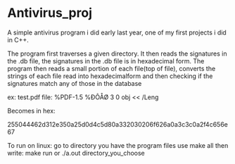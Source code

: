 # Antivirus_proj
A simple antivirus program i did early last year, one of my first projects i did in C++. 

The program first traverses a given directory.
It then reads the signatures in the .db file,
the signatures in the .db file is in hexadecimal form. 
The program then reads a small portion of each file(top of file), converts the strings of each file read into hexadecimalform 
and then checking if the signatures match any of those in the database

ex: test.pdf file:
%PDF-1.5
%ÐÔÅØ
3 0 obj
<<
/Leng

Becomes in hex:

255044462d312e350a25d0d4c5d80a332030206f626a0a3c3c0a2f4c656e67

To run on linux:
go to directory you have the program files
use make all
then write: make run or ./a.out directory_you_choose
